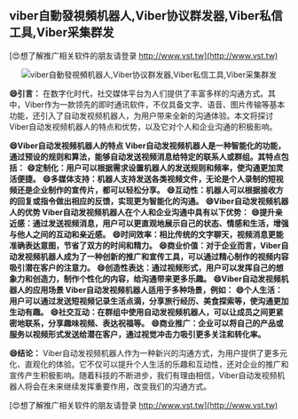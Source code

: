 ## **viber自動發視頻机器人,Viber协议群发器,Viber私信工具,Viber采集群发**

[😍想了解推广相关软件的朋友请登录 http://www.vst.tw](http://www.vst.tw)

 <center><img src="https://vst.tw/MP4/tuiguang/png/6.png" alt="viber自動發視頻机器人,Viber协议群发器,Viber私信工具,Viber采集群发"></center>

**😄引言：**
在数字化时代，社交媒体平台为人们提供了丰富多样的沟通方式。其中，Viber作为一款领先的即时通讯软件，不仅具备文字、语音、图片传输等基本功能，还引入了自动发视频机器人，为用户带来全新的沟通体验。本文将探讨Viber自动发视频机器人的特点和优势，以及它对个人和企业沟通的积极影响。

**😄Viber自动发视频机器人的特点 Viber自动发视频机器人是一种智能化的功能，通过预设的规则和算法，能够自动发送视频消息给特定的联系人或群组。其特点包括：**
**😄定制化：用户可以根据需求设置机器人的发送规则和频率，使沟通更加灵活便捷。**
**😄多媒体支持：机器人支持发送各类视频文件，无论是个人录制的短视频还是企业制作的宣传片，都可以轻松分享。**
**😄互动性：机器人可以根据接收方的回复或指令做出相应的反馈，实现更为智能化的沟通。**
**😄Viber自动发视频机器人的优势 Viber自动发视频机器人在个人和企业沟通中具有以下优势：**
**😄提升亲近感：通过发送视频消息，用户可以更直观地展示自己的状态、情感和生活，增强与他人之间的互动和亲近感。**
**😄时间效率：相比传统的文字聊天，视频消息更能准确表达意图，节省了双方的时间和精力。**
**😄商业价值：对于企业而言，Viber自动发视频机器人成为了一种创新的推广和宣传工具，可以通过精心制作的视频内容吸引潜在客户的注意力。**
**😄创造性表达：通过视频形式，用户可以发挥自己的想象力和创造力，制作个性化的内容，给沟通带来更多乐趣。**
**😄Viber自动发视频机器人的应用场景 Viber自动发视频机器人适用于多种场景，例如：**
**😄个人生活：用户可以通过发送短视频记录生活点滴，分享旅行经历、美食探索等，使沟通更加生动有趣。**
**😄社交互动：在群组中使用自动发视频机器人，可以让成员之间更紧密地联系，分享趣味视频、表达祝福等。**
**😄商业推广：企业可以将自己的产品或服务以视频形式发送给潜在客户，通过视觉冲击力吸引更多关注和转化率。**

**😄结论：**
Viber自动发视频机器人作为一种新兴的沟通方式，为用户提供了更多元化、直观化的体验。它不仅可以提升个人生活的乐趣和互动性，还对企业的推广和宣传产生积极影响。随着科技的不断进步，我们有理由相信，Viber自动发视频机器人将会在未来继续发挥重要作用，改变我们的沟通方式。

[😍想了解推广相关软件的朋友请登录 http://www.vst.tw](http://www.vst.tw)



